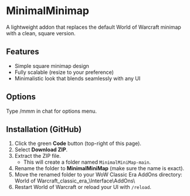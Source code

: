 # MinimalMinimap

A lightweight addon that replaces the default World of Warcraft minimap with a clean, square version.

## Features  
- Simple square minimap design    
- Fully scalable (resize to your preference)    
- Minimalistic look that blends seamlessly with any UI  


## Options
Type /mmm in chat for options menu.

## Installation (GitHub)

1. Click the green **Code** button (top-right of this page).  
2. Select **Download ZIP**.  
3. Extract the ZIP file.  
   - This will create a folder named `MinimalMiniMap-main`.  
4. Rename the folder to **MinimalMiniMap** (make sure the name is exact).  
5. Move the renamed folder to your WoW Classic Era AddOns directory:  
   World of Warcraft\_classic_era_\Interface\AddOns\  
6. Restart World of Warcraft or reload your UI with `/reload`.  

